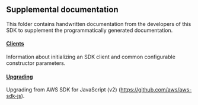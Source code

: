 ## Supplemental documentation

This folder contains handwritten documentation from the developers of this SDK to supplement the programmatically generated documentation.

#### [Clients](./CLIENTS.md)

Information about initializing an SDK client and common configurable constructor parameters.

#### [Upgrading](../UPGRADING.md)

Upgrading from AWS SDK for JavaScript (v2) (https://github.com/aws/aws-sdk-js).
